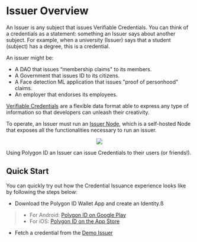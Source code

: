 # Issuer Overview

An Issuer is any subject that issues Verifiable Credentials. You can think of a credentials as a statement: something an Issuer says about another subject. For example, when a university (Issuer) says that a student (subject) has a degree, this is a credential.

An issuer might be: 

- A DAO that issues “membership claims" to its members.
- A Government that issues ID to its citizens.
- A Face detection ML application that issues "proof of personhood" claims. 
- An employer that endorses its employees.

[Verifiable Credentials](https://www.w3.org/TR/vc-data-model/) are a flexible data format able to express any type of information so that developers can unleash their creativity.

To operate, an Issuer must run an [Issuer Node](../issuer-node/issuer-node-overview.md), which is a self-hosted Node that exposes all the functionalities necessary to run an issuer.

<div align="center">
<img src= "../../imgs/issuer-intro.png" align="center" />
</div>

Using Polygon ID an Issuer can issue Credentials to their users (or friends!).

## Quick Start 

You can quickly try out how the Credential Issuance experience looks like by following the steps below: 

- Download the Polygon ID Wallet App and create an Identity.ß
> - For Android: <a href="https://play.google.com/store/apps/details?id=com.polygonid.wallet" target="_blank">Polygon ID on Google Play</a>
> - For iOS: <a href="https://apps.apple.com/us/app/polygon-id/id1629870183" target="_blank">Polygon ID on the App Store</a>
- Fetch a credential from the [Demo Issuer](https://issuer-demo.polygonid.me/)
